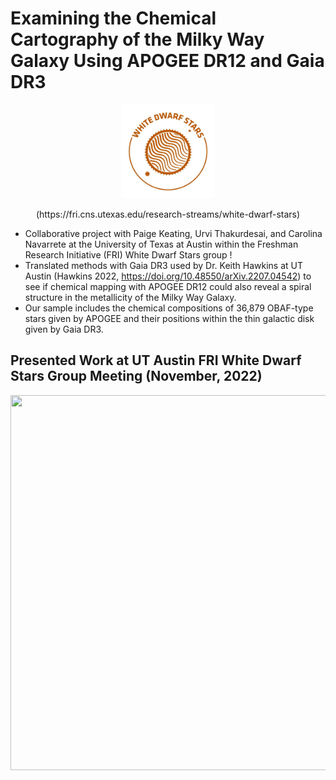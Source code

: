 # Examining the Chemical Cartography of the Milky Way Galaxy Using APOGEE DR12 and Gaia DR3

<p align="center">
<img width="150" height="150" src= "logo.png">
</p>

<p align="center">
(https://fri.cns.utexas.edu/research-streams/white-dwarf-stars)
</p>

* Collaborative project with Paige Keating, Urvi Thakurdesai, and Carolina Navarrete at the University of Texas at Austin within the Freshman Research Initiative (FRI) White Dwarf Stars group !
* Translated methods with Gaia DR3 used by Dr. Keith Hawkins at UT Austin (Hawkins 2022, https://doi.org/10.48550/arXiv.2207.04542) to see if chemical mapping with APOGEE DR12 could also reveal a spiral structure in the metallicity of the Milky Way Galaxy. 
* Our sample includes the chemical compositions of 36,879 OBAF-type stars given by APOGEE and their positions within the thin galactic disk given by Gaia DR3.

## Presented Work at UT Austin FRI White Dwarf Stars Group Meeting (November, 2022)

<p align="center">
<img width="800" height="600" src= "Chemical Cartography Poster.png">
</p>

